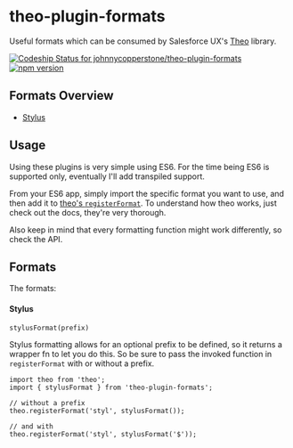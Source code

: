 # theo-plugin-formats
Useful formats which can be consumed by Salesforce UX's [Theo](https://github.com/salesforce-ux/theo) library.

[ ![Codeship Status for johnnycopperstone/theo-plugin-formats](https://codeship.com/projects/c0553380-dd4b-0133-c869-6e554581ddcc/status?branch=master)](https://codeship.com/projects/144341)
[![npm version](https://badge.fury.io/js/theo-plugin-formats.svg)](https://badge.fury.io/js/theo-plugin-formats)

## Formats Overview

- [Stylus](#stylus)

## Usage

Using these plugins is very simple using ES6. For the time being ES6 is supported only, eventually I'll add transpiled support.

From your ES6 app, simply import the specific format you want to use, and then add it to [theo's `registerFormat`](https://github.com/salesforce-ux/theo#theoregisterformatname-formatter). To understand how theo works, just check out the docs, they're very thorough.

Also keep in mind that every formatting function might work differently, so check the API.

## Formats

The formats:

#### Stylus

  `stylusFormat(prefix)`

Stylus formatting allows for an optional prefix to be defined, so it returns a wrapper fn to let you do this. So be sure to pass the invoked function in `registerFormat` with or without a prefix.

    import theo from 'theo';
    import { stylusFormat } from 'theo-plugin-formats';

    // without a prefix
    theo.registerFormat('styl', stylusFormat());

    // and with
    theo.registerFormat('styl', stylusFormat('$'));

